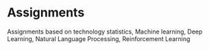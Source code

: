 # Assignments
Assignments based on technology statistics, Machine learning, Deep Learning, Natural Language Processing, Reinforcement Learning
